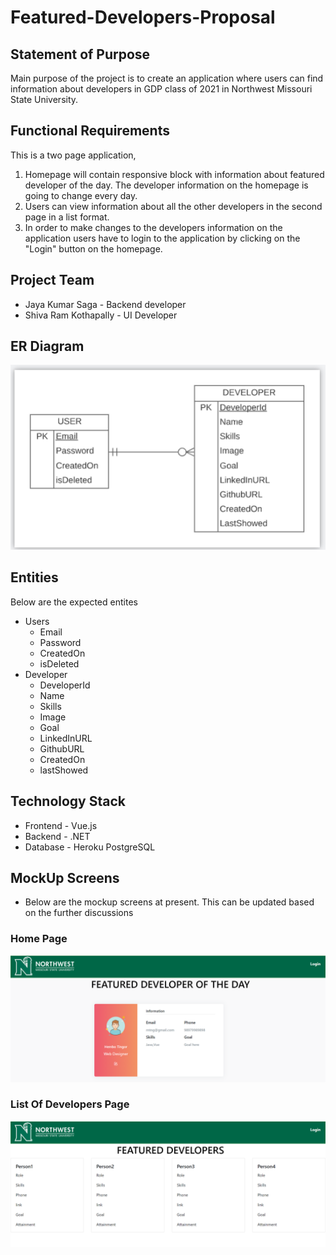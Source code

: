 # Featured-Developers-Proposal

## Statement of Purpose
  Main purpose of the project is to create an application where users can find information about developers in GDP class of 2021 in Northwest Missouri State University.  

## Functional Requirements
  This is a two page application, 
  1. Homepage will contain responsive block with information about featured developer of the day. The developer information on the homepage is going to change every day. 
  2. Users can view information about all the other developers in the second page in a list format. 
  3. In order to make changes to the developers information on the application users have to login to the application by clicking on the "Login" button on the homepage.

## Project Team
- Jaya Kumar Saga - Backend developer
- Shiva Ram Kothapally - UI Developer
## ER Diagram
![ER](https://raw.githubusercontent.com/shivaramkothapally/featured-developers-proposal/main/Images/ER.png)

## Entities 
Below are the expected entites
- Users
    - Email
    - Password
    - CreatedOn
    - isDeleted
 - Developer
    - DeveloperId
    - Name
    - Skills
    - Image
    - Goal
    - LinkedInURL
    - GithubURL
    - CreatedOn
    - lastShowed
## Technology Stack
  - Frontend - Vue.js
  - Backend - .NET
  - Database - Heroku PostgreSQL

## MockUp Screens
- Below are the mockup screens at present. This can be updated based on the further discussions
### Home Page
![Home](https://github.com/shivaramkothapally/featured-developers-proposal/blob/main/Images/Homepage.PNG)
### List Of Developers Page
![List](https://github.com/shivaramkothapally/featured-developers-proposal/blob/main/Images/listOfDevelopers.PNG)


 
 
  
